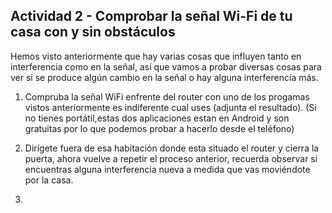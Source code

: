 ## Actividad 2 - Comprobar la señal Wi-Fi de tu casa con y sin obstáculos

Hemos visto anteriormente que hay varias cosas que influyen tanto en interferencia como en la señal, así que vamos
a probar diversas cosas para ver si se produce algún cambio en la señal o hay alguna interferencía más.

1. Compruba la señal WiFi enfrente del router con uno de los progamas vistos anteriormente es indiferente cual uses (adjunta el resultado).
(Si no tienes portátil,estas dos aplicaciones estan en Android y son gratuitas por lo que podemos probar a hacerlo desde el teléfono)

2. Dirígete fuera de esa habitación donde esta situado el router y cierra la puerta, ahora vuelve a repetir el proceso anterior, recuerda observar si encuentras alguna interferencia nueva a medida que vas moviéndote por la casa.

3. 
